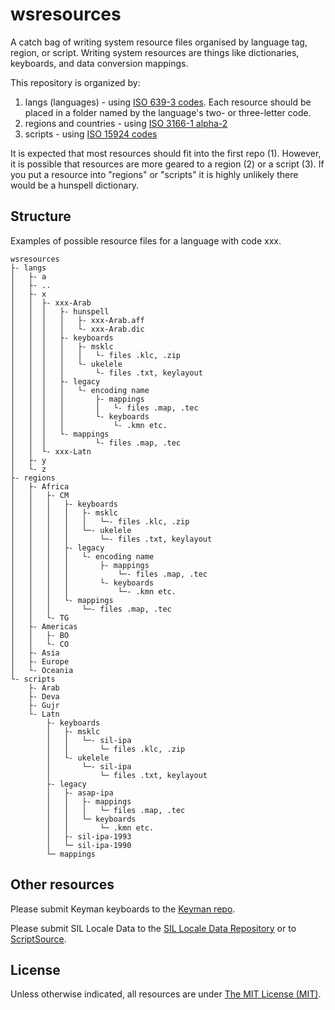 # wsresources

A catch bag of writing system resource files organised by language tag, region, or script. Writing system resources are things like dictionaries, keyboards, and data conversion mappings.

This repository is organized by:
1) langs (languages) - using [ISO 639-3 codes](http://www-01.sil.org/iso639-3/codes.asp). Each resource should be placed in a folder named by the language's two- or three-letter code.
2) regions and countries - using [ISO 3166-1 alpha-2](https://www.iso.org/obp/ui/#search/code/)
3) scripts - using [ISO 15924 codes](http://www.unicode.org/iso15924/codelists.html)

It is expected that most resources should fit into the first repo (1). However, it is 
possible that resources are more geared to a region (2) or a script (3). If you put a
resource into "regions" or "scripts" it is highly unlikely there would be a hunspell dictionary.

## Structure

Examples of possible resource files for a language with code xxx.

```
wsresources
├- langs
│   ├- a
│   ├- ..
│   ├- x
│   │  ├- xxx-Arab
│   │  │   ├- hunspell
│   │  │   │   ├- xxx-Arab.aff
│   │  │   │   └- xxx-Arab.dic
│   │  │   ├- keyboards
│   │  │   │   ├- msklc
│   │  │   │   │   └- files .klc, .zip
│   │  │   │   └- ukelele
│   │  │   │       └- files .txt, keylayout
│   │  │   ├- legacy
│   │  │   │   └- encoding name
│   │  │   │       ├- mappings
│   │  │   │       │   └- files .map, .tec
│   │  │   │       └- keyboards
│   │  │   │           └- .kmn etc.
│   │  │   └- mappings
│   │  │           └- files .map, .tec
│   │  └- xxx-Latn
│   ├- y
│   └- z
├- regions
│   ├- Africa
│   │   ├- CM
│   │   │   ├- keyboards
│   │   │   │   ├- msklc
│   │   │   │   │   └─- files .klc, .zip
│   │   │   │   └─- ukelele
│   │   │   │       └─- files .txt, keylayout
│   │   │   ├- legacy
│   │   │   │   └- encoding name
│   │   │   │       ├- mappings
│   │   │   │           └─- files .map, .tec
│   │   │   │       └- keyboards
│   │   │   │           └─- .kmn etc.
│   │   │   └- mappings
│   │   │       └─- files .map, .tec
│   │   └- TG
│   ├- Americas
│   │   ├- BO
│   │   └- CO
│   ├- Asia
│   ├- Europe
│   └- Oceania
└- scripts
    ├- Arab
    ├- Deva
    ├- Gujr
    └- Latn
        ├- keyboards
        │   ├- msklc
        │   │   └─- sil-ipa
        │   │       └─ files .klc, .zip
        │   └- ukelele
        │       └─- sil-ipa
        │           └─ files .txt, keylayout
        ├- legacy
        │   ├- asap-ipa
        │   │   ├- mappings
        │   │   │   └─ files .map, .tec
        │   │   └─ keyboards
        │   │       └─ .kmn etc.
        │   ├- sil-ipa-1993
        │   └─ sil-ipa-1990
        └─ mappings
```

## Other resources

Please submit Keyman keyboards to the [Keyman repo](https://github.com/keymanapp/keyboards).

Please submit SIL Locale Data to the [SIL Locale Data Repository](https://github.com/silnrsi/sldr) or to [ScriptSource](https://scriptsource.org).

## License

Unless otherwise indicated, all resources are under [The MIT License (MIT)](LICENSE).
